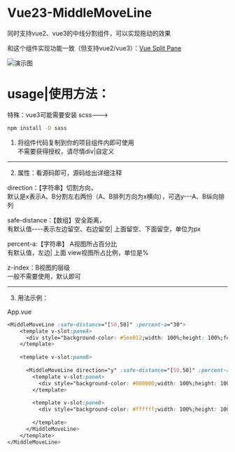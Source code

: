 # Vue23-MiddleMoveLine
同时支持vue2、vue3的中线分割组件，可以实现拖动的效果

和这个组件实现功能一致（但支持vue2/vue3）：[Vue Split Pane](https://github.com/PanJiaChen/vue-split-pane)

![演示图](https://img-blog.csdnimg.cn/69a63c9a78aa40a697dc766a4fd63c69.gif)


# usage|使用方法：

特殊：vue3可能需要安装 scss---> 
```sh
npm install -D sass 
```

1. 将组件代码复制到你的项目组件内即可使用\
不需要获得授权，请尽情div|自定义


---

2. 属性：看源码即可，源码给出详细注释

direction：【字符串】切割方向，\
默认是x表示A、B分割左右两份（A、B排列方向为x横向），可选y---A、B纵向排列

safe-distance：【数组】安全距离，\
有默认值----表示左边留空、右边留空| 上面留空、下面留空，单位为px

percent-a:【字符串】 A视图所占百分比\
有默认值，左边| 上面 view视图所占比例，单位是%

z-index：B视图的层级\
一般不需要使用，默认即可

---

3. 用法示例：

App.vue
```css
<MiddleMoveLine :safe-distance="[50,50]" :percent-a="30">
    <template v-slot:paneA>
      <div style="background-color: #5ee012;width: 100%;height: 100%;font-size: 50px">我是第一个panA</div>
    </template>
    
    <template v-slot:paneB>
    
      <MiddleMoveLine direction="y" :safe-distance="[50,50]" :percent-a="60">
        <template v-slot:paneA>
          <div style="background-color: #000000;width: 100%;height: 100%;font-size: 50px;color: white">我是第二个panA</div>
        </template>
    
        <template v-slot:paneB>
          <div style="background-color: #ffffff;width: 100%;height: 100%;font-size: 50px;">我是第二个panB</div>
    
        </template>
      </MiddleMoveLine>
    </template>
</MiddleMoveLine>
```
